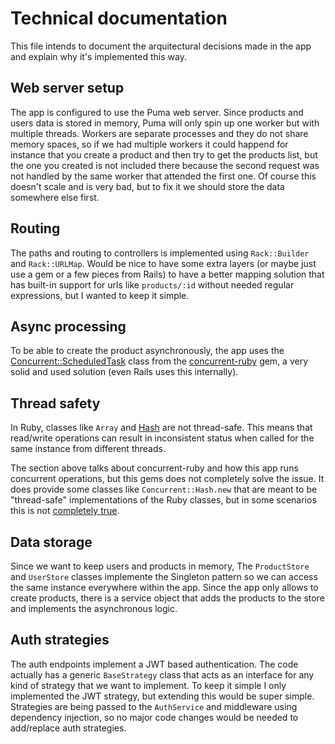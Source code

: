 # Technical documentation

This file intends to document the arquitectural decisions made in the app and explain why it's implemented this way.

## Web server setup
The app is configured to use the Puma web server. Since products and users data is stored in memory, Puma will only spin up one worker but with multiple threads.
Workers are separate processes and they do not share memory spaces, so if we had multiple workers it could happend for instance that you create a product and then try to get the products list, but the one you created is not included there because the second request was not handled by the same worker that attended the first one. Of course this doesn't scale and is very bad, but to fix it we should store the data somewhere else first.

## Routing
The paths and routing to controllers is implemented using `Rack::Builder` and `Rack::URLMap`. Would be nice to have some extra layers (or maybe just use a gem or a few pieces from Rails) to have a better mapping solution that has built-in support for urls like `products/:id` without needed regular expressions, but I wanted to keep it simple.

## Async processing
To be able to create the product asynchronously, the app uses the [Concurrent::ScheduledTask](https://ruby-concurrency.github.io/concurrent-ruby/master/Concurrent/ScheduledTask.html) class from the [concurrent-ruby](https://github.com/ruby-concurrency/concurrent-ruby) gem, a very solid and used solution (even Rails uses this internally).

## Thread safety
In Ruby, classes like `Array` and [Hash](https://bugs.ruby-lang.org/issues/19237#note-2) are not thread-safe. This means that read/write operations can result in inconsistent status when called for the same instance from different threads.

The section above talks about concurrent-ruby and how this app runs concurrent operations, but this gems does not completely solve the issue. It does provide some classes like `Concurrent::Hash.new` that are meant to be "thread-safe" implementations of the Ruby classes, but in some scenarios this is not [completely true](https://github.com/ruby-concurrency/concurrent-ruby/issues/929).

## Data storage
Since we want to keep users and products in memory, The `ProductStore` and `UserStore` classes implemente the Singleton pattern so we can access the same instance everywhere within the app. Since the app only allows to create products, there is a service object that adds the products to the store and implements the asynchronous logic.

## Auth strategies
The auth endpoints implement a JWT based authentication. The code actually has a generic `BaseStrategy` class that acts as an interface for any kind of strategy that we want to implement. To keep it simple I only implemented the JWT strategy, but extending this would be super simple.
Strategies are being passed to the `AuthService` and middleware using dependency injection, so no major code changes would be needed to add/replace auth strategies.

